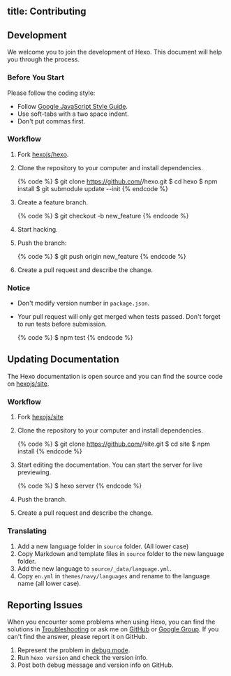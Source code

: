 title: Contributing
---
## Development

We welcome you to join the development of Hexo. This document will help you through the process.

### Before You Start

Please follow the coding style:

- Follow [Google JavaScript Style Guide](http://google-styleguide.googlecode.com/svn/trunk/javascriptguide.xml).
- Use soft-tabs with a two space indent.
- Don't put commas first.

### Workflow

1. Fork [hexojs/hexo].
2. Clone the repository to your computer and install dependencies.

    {% code %}
    $ git clone https://github.com/<username>/hexo.git
    $ cd hexo
    $ npm install
    $ git submodule update --init
    {% endcode %}

3. Create a feature branch.

    {% code %}
    $ git checkout -b new_feature
    {% endcode %}

4. Start hacking.
5. Push the branch:

    {% code %}
    $ git push origin new_feature
    {% endcode %}

6. Create a pull request and describe the change.

### Notice

- Don't modify version number in `package.json`.
- Your pull request will only get merged when tests passed. Don't forget to run tests before submission.

    {% code %}
    $ npm test
    {% endcode %}

## Updating Documentation

The Hexo documentation is open source and you can find the source code on [hexojs/site].

### Workflow

1. Fork [hexojs/site]
2. Clone the repository to your computer and install dependencies.

    {% code %}
    $ git clone https://github.com/<username>/site.git
    $ cd site
    $ npm install
    {% endcode %}

3. Start editing the documentation. You can start the server for live previewing.

    {% code %}
    $ hexo server
    {% endcode %}

4. Push the branch.
5. Create a pull request and describe the change.

### Translating

1. Add a new language folder in `source` folder. (All lower case)
2. Copy Markdown and template files in `source` folder to the new language folder.
3. Add the new language to `source/_data/language.yml`.
4. Copy `en.yml` in `themes/navy/languages` and rename to the language name (all lower case).

## Reporting Issues

When you encounter some problems when using Hexo, you can find the solutions in [Troubleshooting](docs/troubleshooting.html) or ask me on [GitHub](https://github.com/hexojs/hexo/issues) or [Google Group](https://groups.google.com/group/hexo). If you can't find the answer, please report it on GitHub.

1. Represent the problem in [debug mode](commands.html#Debug_mode).
2. Run `hexo version` and check the version info.    
3. Post both debug message and version info on GitHub.

[hexojs/hexo]: https://github.com/hexojs/hexo
[hexojs/site]: https://github.com/hexojs/site
